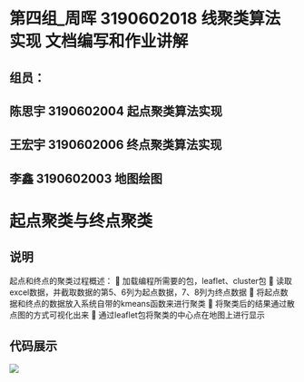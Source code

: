 # 第四组_周晖 3190602018  线聚类算法实现  文档编写和作业讲解
## 组员：
## 陈思宇  3190602004   起点聚类算法实现
## 王宏宇  3190602006   终点聚类算法实现
## 李鑫   3190602003   地图绘图

# 起点聚类与终点聚类
## 说明
起点和终点的聚类过程概述：
	加载编程所需要的包，leaflet、cluster包
	读取excel数据，并截取数据的第5、6列为起点数据，7、8列为终点数据
	将起点数据和终点的数据放入系统自带的kmeans函数来进行聚类
	将聚类后的结果通过散点图的方式可视化出来
	通过leaflet包将聚类的中心点在地图上进行显示
## 代码展示
![](https://github.com/viper94-c/smearAugmental/blob/master/venv/%E6%9C%9F%E4%B8%AD/1.2.jpg)


